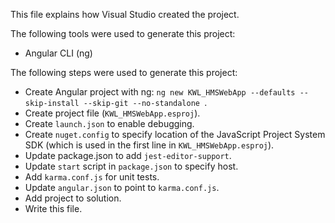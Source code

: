 This file explains how Visual Studio created the project.

The following tools were used to generate this project:
- Angular CLI (ng)

The following steps were used to generate this project:
- Create Angular project with ng: `ng new KWL_HMSWebApp --defaults --skip-install --skip-git --no-standalone `.
- Create project file (`KWL_HMSWebApp.esproj`).
- Create `launch.json` to enable debugging.
- Create `nuget.config` to specify location of the JavaScript Project System SDK (which is used in the first line in `KWL_HMSWebApp.esproj`).
- Update package.json to add `jest-editor-support`.
- Update `start` script in `package.json` to specify host.
- Add `karma.conf.js` for unit tests.
- Update `angular.json` to point to `karma.conf.js`.
- Add project to solution.
- Write this file.
